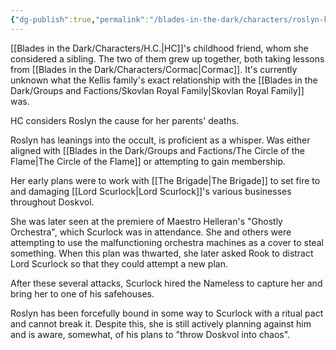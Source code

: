 ```yaml
---
{"dg-publish":true,"permalink":"/blades-in-the-dark/characters/roslyn-kellis/","tags":["Characters"]}
---
```


[[Blades in the Dark/Characters/H.C.\|HC]]'s childhood friend, whom she considered a sibling. The two of them grew up together, both taking lessons from [[Blades in the Dark/Characters/Cormac\|Cormac]]. It's currently unknown what the Kellis family's exact relationship with the [[Blades in the Dark/Groups and Factions/Skovlan Royal Family\|Skovlan Royal Family]] was.

HC considers Roslyn the cause for her parents' deaths.

Roslyn has leanings into the occult, is proficient as a whisper. Was either aligned with [[Blades in the Dark/Groups and Factions/The Circle of the Flame\|The Circle of the Flame]] or attempting to gain membership.

Her early plans were to work with [[The Brigade\|The Brigade]] to set fire to and damaging [[Lord Scurlock\|Lord Scurlock]]'s various businesses throughout Doskvol.

She was later seen at the premiere of Maestro Helleran's "Ghostly Orchestra", which Scurlock was in attendance. She and others were attempting to use the malfunctioning orchestra machines as a cover to steal something. When this plan was thwarted, she later asked Rook to distract Lord Scurlock so that they could attempt a new plan.

After these several attacks, Scurlock hired the Nameless to capture her and bring her to one of his safehouses.

Roslyn has been forcefully bound in some way to Scurlock with a ritual pact and cannot break it. Despite this, she is still actively planning against him and is aware, somewhat, of his plans to "throw Doskvol into chaos".